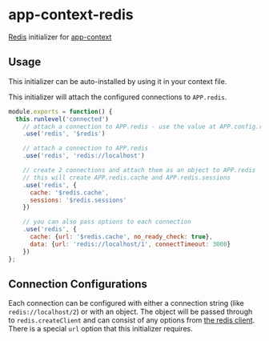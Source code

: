 # app-context-redis

[Redis](https://www.npmjs.com/package/redis) initializer for [app-context](http://app-contextjs.com)

## Usage

This initializer can be auto-installed by using it in your context file.

This initializer will attach the configured connections to `APP.redis`.

```javascript
module.exports = function() {
  this.runlevel('connected')
    // attach a connection to APP.redis - use the value at APP.config.redis as the connection string
    .use('redis', '$redis')

    // attach a connection to APP.redis
    .use('redis', 'redis://localhost')

    // create 2 connections and attach them as an object to APP.redis
    // this will create APP.redis.cache and APP.redis.sessions
    .use('redis', {
      cache: '$redis.cache',
      sessions: '$redis.sessions'
    })

    // you can also pass options to each connection
    .use('redis', {
      cache: {url: '$redis.cache', no_ready_check: true},
      data: {url: 'redis://localhost/1', connectTimeout: 3000}
    })
};
```

## Connection Configurations

Each connection can be configured with either a connection string (like `redis://localhost/2`) or
with an object. The object will be passed through to `redis.createClient` and can consist of any options
from [the redis client](https://www.npmjs.com/package/redis#redis-createclient). There is a special `url` option that this initializer requires.
